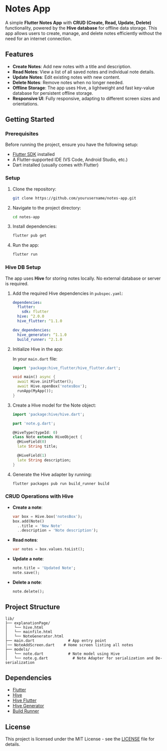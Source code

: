 
# Notes App

A simple **Flutter Notes App** with **CRUD (Create, Read, Update, Delete)** functionality, powered by the **Hive database** for offline data storage. This app allows users to create, manage, and delete notes efficiently without the need for an internet connection.

## Features

- **Create Notes**: Add new notes with a title and description.
- **Read Notes**: View a list of all saved notes and individual note details.
- **Update Notes**: Edit existing notes with new content.
- **Delete Notes**: Remove notes when no longer needed.
- **Offline Storage**: The app uses Hive, a lightweight and fast key-value database for persistent offline storage.
- **Responsive UI**: Fully responsive, adapting to different screen sizes and orientations.

## Getting Started

### Prerequisites

Before running the project, ensure you have the following setup:

- [Flutter SDK](https://flutter.dev/docs/get-started/install) installed
- A Flutter-supported IDE (VS Code, Android Studio, etc.)
- Dart installed (usually comes with Flutter)

### Setup

1. Clone the repository:

   ```bash
   git clone https://github.com/yourusername/notes-app.git
   ```

2. Navigate to the project directory:

   ```bash
   cd notes-app
   ```

3. Install dependencies:

   ```bash
   flutter pub get
   ```

4. Run the app:

   ```bash
   flutter run
   ```

### Hive DB Setup

The app uses **Hive** for storing notes locally. No external database or server is required.

1. Add the required Hive dependencies in `pubspec.yaml`:

   ```yaml
   dependencies:
     flutter:
       sdk: flutter
     hive: ^2.0.0
     hive_flutter: ^1.1.0

   dev_dependencies:
     hive_generator: ^1.1.0
     build_runner: ^2.1.0
   ```

2. Initialize Hive in the app:

   In your `main.dart` file:

   ```dart
   import 'package:hive_flutter/hive_flutter.dart';

   void main() async {
     await Hive.initFlutter();
     await Hive.openBox('notesBox');
     runApp(MyApp());
   }
   ```

3. Create a Hive model for the Note object:

   ```dart
   import 'package:hive/hive.dart';

   part 'note.g.dart';

   @HiveType(typeId: 0)
   class Note extends HiveObject {
     @HiveField(0)
     late String title;

     @HiveField(1)
     late String description;
   }
   ```

4. Generate the Hive adapter by running:

   ```bash
   flutter packages pub run build_runner build
   ```

### CRUD Operations with Hive

- **Create a note**:

   ```dart
   var box = Hive.box('notesBox');
   box.add(Note()
     ..title = 'New Note'
     ..description = 'Note description');
   ```

- **Read notes**:

   ```dart
   var notes = box.values.toList();
   ```

- **Update a note**:

   ```dart
   note.title = 'Updated Note';
   note.save();
   ```

- **Delete a note**:

   ```dart
   note.delete();
   ```

## Project Structure

```plaintext
lib/
├── explanationPage/
│   └── hive.html          
│   └── mainfile.html          
│   └── NoteGenerator.html           
├── main.dart               # App entry point
│── NoteAddScreen.dart    # Home screen listing all notes
├── models/
│   └── note.dart           # Note model using Hive
│   └── note.g.dart           # Note Adapter for serialization and De-serialization

```

## Dependencies

- [Flutter](https://flutter.dev/)
- [Hive](https://pub.dev/packages/hive)
- [Hive Flutter](https://pub.dev/packages/hive_flutter)
- [Hive Generator](https://pub.dev/packages/hive_generator)
- [Build Runner](https://pub.dev/packages/build_runner)

## License

This project is licensed under the MIT License - see the [LICENSE](LICENSE) file for details.
